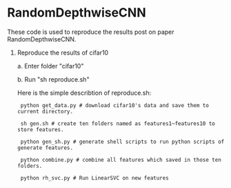 # RandomDepthwiseCNN

These code is used to reproduce the results post on paper RandomDepthwiseCNN.

1. Reproduce the results of cifar10

	a. Enter folder "cifar10"
	
	b. Run "sh reproduce.sh"

	Here is the simple describtion of reproduce.sh:

		python get_data.py # download cifar10's data and save them to current directory.

		sh gen.sh # create ten folders named as features1~features10 to store features.

		python gen_sh.py # generate shell scripts to run python scripts of generate features.

		python combine.py # combine all features which saved in those ten folders.

		python rh_svc.py # Run LinearSVC on new features
